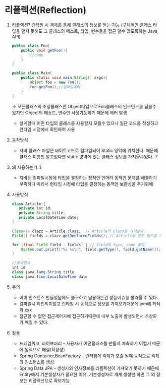 # 리플렉션(Reflection)

1. 리플렉션? 런타임 시 객체를 통해 클래스의 정보를 얻는 기능  (구체적인 클래스 타입을 알지 못해도 그 클래스의 메소트, 타입, 변수들을 접근 할수 있도록하는 Java API)
    
    ```java
    public class Foo{
    	public void getFoo(){
    		//code
    	}
    }
    
    public class Main{
    	public static void main(String[] args){
    		Object foo = new Foo();
    		foo.getFoo();//컴파일에러
    	}
    }
    ```
    
    → 모든클래스의 조상클래스인 Object타입으로 Foo클래스의 인스턴스를 담을수 있지만 Object의 메소드, 변수만 사용가능하기 때문에 에러 발생
    
    - 설계할때 어떤 타입의 클래스를 사용할지 모를수 있으니 일단 코드를 작성하고 런타임 시점에서 확인하여 사용
    
2. 동작방식
    - 자바 클래스 파일은 바이트코드로 컴파일되어 Static 영역에 위치한다. 때문에 클래스 이름만 알고있다면 static 영역에 있는 클래스 정보를 가져올수있다...?
    
3. 왜 사용하는가..?
    - 자바는 컴파일시점에 타입을 결정하는 정적인 언어라 동적인 문제를 해결하기 부족하다 따라서 런타임 시점에 타입을 결정하는 동적인 보완성을 주기위해
    
4. 사용방식
    
    ```java
    class Article {
       private int id;
       private String title;
       private LocalDateTime date;
    }
    
    Class<?> clazz = Article.class;  // Article의 Class를 가져온다.
    Field[] fields = clazz.getDeclaredFields(); // Article의 모든 필드를 가져온다.
    
    for (final Field field : fields) { // field의 type, name 출력
        System.out.printf("%s %s\n", field.getType(), field.getName());
    }
    ```
    
    ```java
    //출력결과
    int id
    class java.lang.String title
    class java.time.LocalDateTime date
    ```
    
5. 주의
    - 이미 인스턴스 만들었음에도 불구하고 남용하는건 성능이슈를 불러올 수 있다.
    - 컴파일시 확인되지않고 런타임 시 동적으로 정보를 가져오기때문에 jvm에 최적화 xxx
    - 접근할 수 없던 접근제어자에 접근하기때문에 내부 노출이 발생되면서 추상화가 깨질 수 있다.
    
6. 활용
    - 프레임워크, 라이브러리 - 사용자가 어떤클래스를 만들지 예측하기 어렵기 때문에 동적으로 해결(확장성)
    - Spring Container,BeanFactory - 런타임에 객체가 호출 될떄 동적으로 객체의 인스턴스를 생성
    - Spring Data JPA - 생성자의 인자정보를 리플렉션이 가져오기 못하기 때문에 Entity에서 기본생성자가 필요한 이유. 기본생성자로 개게 생성만 하면 그 외 정보는 리플렉션으로 확보가능
